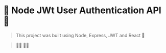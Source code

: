 # 🚀 Node JWt User Authentication API 🚀

> This project was built using Node, Express, JWT and React 🚀

> 🎉🎉 🎉🎉
